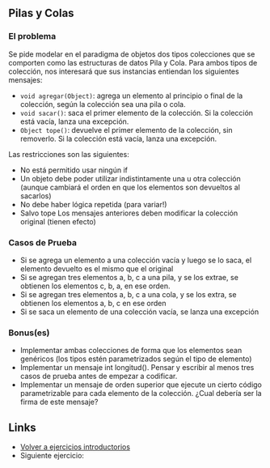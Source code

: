 
## Pilas y Colas

### El problema

Se pide modelar en el paradigma de objetos dos tipos colecciones que se comporten como las estructuras de datos Pila y Cola. Para ambos tipos de colección, nos interesará que sus instancias entiendan los siguientes mensajes:

- `void agregar(Object)`: agrega un elemento al principio o final de la colección, según la colección sea una pila o cola. 
- `void sacar()`: saca el primer elemento de la colección. Si la colección está vacía, lanza una excepción. 
- `Object tope()`: devuelve el primer elemento de la colección, sin removerlo. Si la colección está vacía, lanza una excepción.

Las restricciones son las siguientes:

- No está permitido usar ningún if
- Un objeto debe poder utilizar indistintamente una u otra colección (aunque cambiará el orden en que los elementos son devueltos al sacarlos)
- No debe haber lógica repetida (para variar!)
- Salvo tope Los mensajes anteriores deben modificar la colección original (tienen efecto) 

### Casos de Prueba

- Si se agrega un elemento a una colección vacía y luego se lo saca, el elemento devuelto es el mismo que el original
- Si se agregan tres elementos a, b, c a una pila, y se los extrae, se obtienen los elementos c, b, a, en ese orden. 
- Si se agregan tres elementos a, b, c a una cola, y se los extra, se obtienen los elementos a, b, c en ese orden 
- Si se saca un elemento de una colección vacía, se lanza una excepción

### Bonus(es)

- Implementar ambas colecciones de forma que los elementos sean genéricos (los tipos estén parametrizados según el tipo de elemento)
- Implementar un mensaje int longitud(). Pensar y escribir al menos tres casos de prueba antes de empezar a codificar. 
- Implementar un mensaje de orden superior que ejecute un cierto código parametrizable para cada elemento de la colección. ¿Cual debería ser la firma de este mensaje?

## Links

- [Volver a ejercicios introductorios](index.md)
- Siguiente ejercicio: 